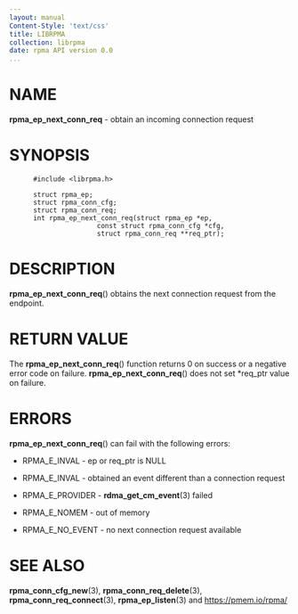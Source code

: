 ```yaml
---
layout: manual
Content-Style: 'text/css'
title: LIBRPMA
collection: librpma
date: rpma API version 0.0
...
```


[comment]: <> (SPDX-License-Identifier: BSD-3-Clause)
[comment]: <> (Copyright 2020, Intel Corporation)

NAME
====

**rpma\_ep\_next\_conn\_req** - obtain an incoming connection request

SYNOPSIS
========

          #include <librpma.h>

          struct rpma_ep;
          struct rpma_conn_cfg;
          struct rpma_conn_req;
          int rpma_ep_next_conn_req(struct rpma_ep *ep,
                          const struct rpma_conn_cfg *cfg,
                          struct rpma_conn_req **req_ptr);

DESCRIPTION
===========

**rpma\_ep\_next\_conn\_req**() obtains the next connection request from
the endpoint.

RETURN VALUE
============

The **rpma\_ep\_next\_conn\_req**() function returns 0 on success or a
negative error code on failure. **rpma\_ep\_next\_conn\_req**() does not
set \*req\_ptr value on failure.

ERRORS
======

**rpma\_ep\_next\_conn\_req**() can fail with the following errors:

-   RPMA\_E\_INVAL - ep or req\_ptr is NULL

-   RPMA\_E\_INVAL - obtained an event different than a connection
    request

-   RPMA\_E\_PROVIDER - **rdma\_get\_cm\_event**(3) failed

-   RPMA\_E\_NOMEM - out of memory

-   RPMA\_E\_NO\_EVENT - no next connection request available

SEE ALSO
========

**rpma\_conn\_cfg\_new**(3), **rpma\_conn\_req\_delete**(3),
**rpma\_conn\_req\_connect**(3), **rpma\_ep\_listen**(3) and
https://pmem.io/rpma/
